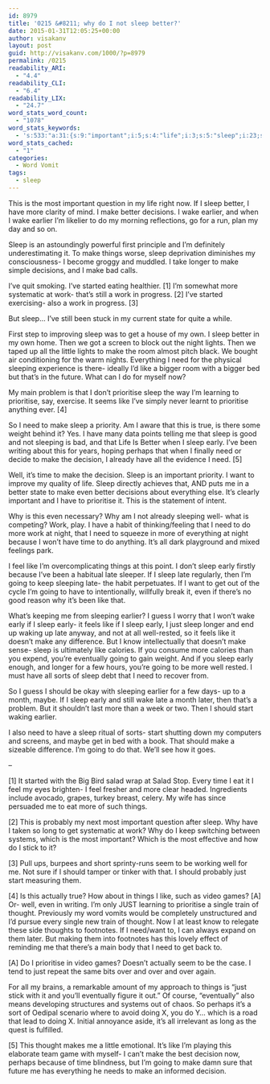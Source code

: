 ```yaml
---
id: 8979
title: '0215 &#8211; why do I not sleep better?'
date: 2015-01-31T12:05:25+00:00
author: visakanv
layout: post
guid: http://visakanv.com/1000/?p=8979
permalink: /0215
readability_ARI:
  - "4.4"
readability_CLI:
  - "6.4"
readability_LIX:
  - "24.7"
word_stats_word_count:
  - "1078"
word_stats_keywords:
  - 's:533:"a:31:{s:9:"important";i:5;s:4:"life";i:3;s:5:"sleep";i:23;s:6:"better";i:6;s:4:"make";i:15;s:9:"decisions";i:3;s:4:"wake";i:4;s:7:"earlier";i:5;s:6:"things";i:5;s:6:"longer";i:3;s:7:"started";i:3;s:4:"work";i:6;s:5:"night";i:3;s:4:"need";i:10;s:8:"sleeping";i:6;s:4:"like";i:9;s:10:"prioritise";i:6;s:5:"early";i:7;s:7:"perhaps";i:3;s:8:"decision";i:4;s:4:"well";i:6;s:4:"time";i:4;s:4:"want";i:3;s:7:"because";i:3;s:4:"feel";i:3;s:4:"late";i:5;s:5:"going";i:6;s:4:"just";i:5;s:10:"eventually";i:3;s:5:"start";i:3;s:7:"thought";i:3;}";'
word_stats_cached:
  - "1"
categories:
  - Word Vomit
tags:
  - sleep
---
```

This is the most important question in my life right now. If I sleep better, I have more clarity of mind. I make better decisions. I wake earlier, and when I wake earlier I&#8217;m likelier to do my morning reflections, go for a run, plan my day and so on.

Sleep is an astoundingly powerful first principle and I&#8217;m definitely underestimating it. To make things worse, sleep deprivation diminishes my consciousness- I become groggy and muddled. I take longer to make simple decisions, and I make bad calls.

I&#8217;ve quit smoking. I&#8217;ve started eating healthier. [1] I&#8217;m somewhat more systematic at work- that&#8217;s still a work in progress. [2] I&#8217;ve started exercising- also a work in progress. [3]

But sleep&#8230; I&#8217;ve still been stuck in my current state for quite a while.

First step to improving sleep was to get a house of my own. I sleep better in my own home. Then we got a screen to block out the night lights. Then we taped up all the little lights to make the room almost pitch black. We bought air conditioning for the warm nights. Everything I need for the physical sleeping experience is there- ideally I&#8217;d like a bigger room with a bigger bed but that&#8217;s in the future. What can I do for myself now?

My main problem is that I don&#8217;t prioritise sleep the way I&#8217;m learning to prioritise, say, exercise. It seems like I&#8217;ve simply never learnt to prioritise anything ever. [4]

So I need to make sleep a priority. Am I aware that this is true, is there some weight behind it? Yes. I have many data points telling me that sleep is good and not sleeping is bad, and that Life Is Better when I sleep early. I&#8217;ve been writing about this for years, hoping perhaps that when I finally need or decide to make the decision, I already have all the evidence I need. [5]

Well, it&#8217;s time to make the decision. Sleep is an important priority. I want to improve my quality of life. Sleep directly achieves that, AND puts me in a better state to make even better decisions about everything else. It&#8217;s clearly important and I have to prioritise it. This is the statement of intent.

Why is this even necessary? Why am I not already sleeping well- what is competing? Work, play. I have a habit of thinking/feeling that I need to do more work at night, that I need to squeeze in more of everything at night because I won&#8217;t have time to do anything. It&#8217;s all dark playground and mixed feelings park.

I feel like I&#8217;m overcomplicating things at this point. I don&#8217;t sleep early firstly because I&#8217;ve been a habitual late sleeper. If I sleep late regularly, then I&#8217;m going to keep sleeping late- the habit perpetuates. If I want to get out of the cycle I&#8217;m going to have to intentionally, willfully break it, even if there&#8217;s no good reason why it&#8217;s been like that.

What&#8217;s keeping me from sleeping earlier? I guess I worry that I won&#8217;t wake early if I sleep early- it feels like if I sleep early, I just sleep longer and end up waking up late anyway, and not at all well-rested, so it feels like it doesn&#8217;t make any difference. But I know intellectually that doesn&#8217;t make sense- sleep is ultimately like calories. If you consume more calories than you expend, you&#8217;re eventually going to gain weight. And if you sleep early enough, and longer for a few hours, you&#8217;re going to be more well rested. I must have all sorts of sleep debt that I need to recover from.

So I guess I should be okay with sleeping earlier for a few days- up to a month, maybe. If I sleep early and still wake late a month later, then that&#8217;s a problem. But it shouldn&#8217;t last more than a week or two. Then I should start waking earlier.

I also need to have a sleep ritual of sorts- start shutting down my computers and screens, and maybe get in bed with a book. That should make a sizeable difference. I&#8217;m going to do that. We&#8217;ll see how it goes.

–

[1] It started with the Big Bird salad wrap at Salad Stop. Every time I eat it I feel my eyes brighten- I feel fresher and more clear headed. Ingredients include avocado, grapes, turkey breast, celery. My wife has since persuaded me to eat more of such things.

[2] This is probably my next most important question after sleep. Why have I taken so long to get systematic at work? Why do I keep switching between systems, which is the most important? Which is the most effective and how do I stick to it?

[3] Pull ups, burpees and short sprinty-runs seem to be working well for me. Not sure if I should tamper or tinker with that. I should probably just start measuring them.

[4] Is this actually true? How about in things I like, such as video games? [A] Or- well, even in writing. I&#8217;m only JUST learning to prioritise a single train of thought. Previously my word vomits would be completely unstructured and I&#8217;d pursue every single new train of thought. Now I at least know to relegate these side thoughts to footnotes. If I need/want to, I can always expand on them later. But making them into footnotes has this lovely effect of reminding me that there&#8217;s a main body that I need to get back to.

[A] Do I prioritise in video games? Doesn&#8217;t actually seem to be the case. I tend to just repeat the same bits over and over and over again.

For all my brains, a remarkable amount of my approach to things is &#8220;just stick with it and you&#8217;ll eventually figure it out.&#8221; Of course, &#8220;eventually&#8221; also means developing structures and systems out of chaos. So perhaps it&#8217;s a sort of Oedipal scenario where to avoid doing X, you do Y&#8230; which is a road that lead to doing X. Initial annoyance aside, it&#8217;s all irrelevant as long as the quest is fulfilled.

[5] This thought makes me a little emotional. It&#8217;s like I&#8217;m playing this elaborate team game with myself- I can&#8217;t make the best decision now, perhaps because of time blindness, but I&#8217;m going to make damn sure that future me has everything he needs to make an informed decision.